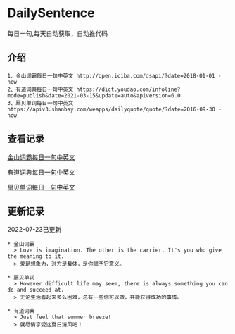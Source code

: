 # DailySentence

每日一句,每天自动获取，自动推代码

## 介绍

```
1、金山词霸每日一句中英文 http://open.iciba.com/dsapi/?date=2018-01-01 - now
2、有道词典每日一句中英文 https://dict.youdao.com/infoline?mode=publish&date=2021-03-15&update=auto&apiversion=6.0
3、扇贝单词每日一句中英文 https://apiv3.shanbay.com/weapps/dailyquote/quote/?date=2016-09-30 - now
```

## 查看记录

[金山词霸每日一句中英文](./data/iciba/)

[有道词典每日一句中英文](./data/youdao/)

[扇贝单词每日一句中英文](./data/shanbay/)

## 更新记录
2022-07-23已更新 
```
* 金山词霸
  > Love is imagination. The other is the carrier. It's you who give the meaning to it.
  > 爱是想象力，对方是载体，是你赋予它意义。

* 扇贝单词
  > However difficult life may seem, there is always something you can do and succeed at.
  > 无论生活看起来多么困难，总有一些你可以做，并能获得成功的事情。

* 有道词典
  > Just feel that summer breeze!
  > 就尽情享受这夏日清风吧！

```
